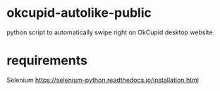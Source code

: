 # okcupid-autolike-public
python script to automatically swipe right on OkCupid desktop website

# requirements
Selenium
https://selenium-python.readthedocs.io/installation.html
